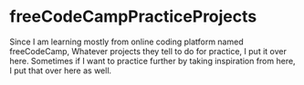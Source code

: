 # freeCodeCampPracticeProjects
Since I am learning mostly from online coding platform named freeCodeCamp, Whatever projects they tell to do for practice, I put it over here.
Sometimes if I want to practice further by taking inspiration from here, I put that over here as well.

